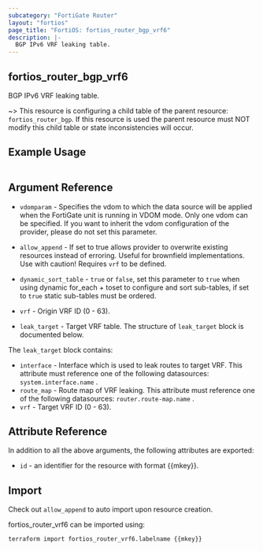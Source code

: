 ```yaml
---
subcategory: "FortiGate Router"
layout: "fortios"
page_title: "FortiOS: fortios_router_bgp_vrf6"
description: |-
  BGP IPv6 VRF leaking table.
---
```


## fortios_router_bgp_vrf6
BGP IPv6 VRF leaking table.

~> This resource is configuring a child table of the parent resource: `fortios_router_bgp`. If this resource is used the parent resource must NOT modify this child table or state inconsistencies will occur.


## Example Usage

```hcl

```

## Argument Reference
* `vdomparam` - Specifies the vdom to which the data source will be applied when the FortiGate unit is running in VDOM mode. Only one vdom can be specified. If you want to inherit the vdom configuration of the provider, please do not set this parameter.
* `allow_append` - If set to true allows provider to overwrite existing resources instead of erroring. Useful for brownfield implementations. Use with caution! Requires `vrf` to be defined.
* `dynamic_sort_table` - `true` or `false`, set this parameter to `true` when using dynamic for_each + toset to configure and sort sub-tables, if set to `true` static sub-tables must be ordered.

* `vrf` - Origin VRF ID (0 - 63).
* `leak_target` - Target VRF table. The structure of `leak_target` block is documented below.

The `leak_target` block contains:

* `interface` - Interface which is used to leak routes to target VRF. This attribute must reference one of the following datasources: `system.interface.name` .
* `route_map` - Route map of VRF leaking. This attribute must reference one of the following datasources: `router.route-map.name` .
* `vrf` - Target VRF ID (0 - 63).

## Attribute Reference

In addition to all the above arguments, the following attributes are exported:
* `id` - an identifier for the resource with format {{mkey}}.

## Import

Check out `allow_append` to auto import upon resource creation.

fortios_router_vrf6 can be imported using:
```sh
terraform import fortios_router_vrf6.labelname {{mkey}}
```
